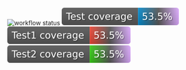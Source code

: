![workflow status](https://github.com/saiboby/service1/actions/workflows/test.yml/badge.svg?branch=master)
![.github/workflows/test.yml](https://raw.githubusercontent.com/saiboby/service1/badges/master/test-badge.svg)
![.github/workflows/test.yml](https://raw.githubusercontent.com/saiboby/service1/badges/master/test1-badge.svg)
![.github/workflows/test.yml](https://raw.githubusercontent.com/saiboby/service1/badges/master/test2-badge.svg)
